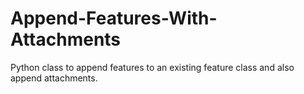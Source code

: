 # Append-Features-With-Attachments
Python class to append features to an existing feature class and also append attachments.
